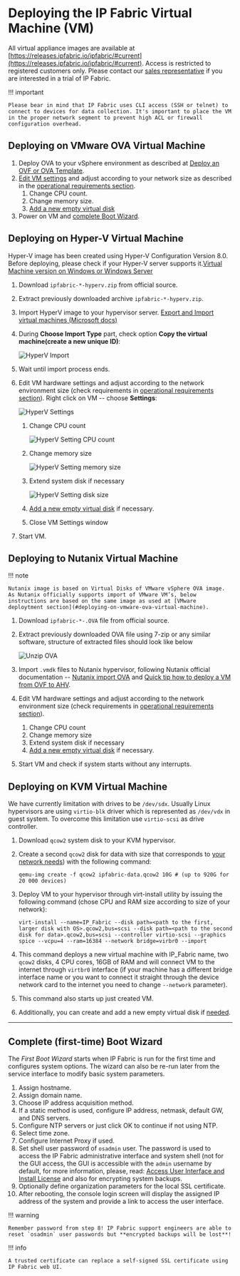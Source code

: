 # Deploying the IP Fabric Virtual Machine (VM)

All virtual appliance images are available at  [https://releases.ipfabric.io/ipfabric/#current](https://releases.ipfabric.io/ipfabric/#current). Access is restricted to registered customers only. Please contact our [sales representative](mailto:sales@ipfabric.io) if you are interested in a trial of IP Fabric.

!!! important

    Please bear in mind that IP Fabric uses CLI access (SSH or telnet) to connect to devices for data collection. It's important to place the VM in the proper network segment to prevent high ACL or firewall configuration overhead.

## Deploying on VMware OVA Virtual Machine

1.  Deploy OVA to your vSphere environment as described at [Deploy an OVF or OVA
    Template](https://docs.vmware.com/en/VMware-vSphere/6.5/com.vmware.vsphere.vm_admin.doc/GUID-17BEDA21-43F6-41F4-8FB2-E01D275FE9B4.html).
2.  [Edit VM settings](https://docs.vmware.com/en/VMware-vSphere/6.5/com.vmware.vsphere.vm_admin.doc/GUID-4AB8C63C-61EA-4202-8158-D9903E04A0ED.html) and adjust according to your network size as described in the [operational requirements section](../Overview/index.md#operational-requirements).
    1.  Change CPU count.
    2.  Change memory size.
    3.  [Add a new empty virtual disk](../../System_Administration/increase_disk_space.md)
3.  Power on VM and [complete Boot Wizard](#complete-first-time-boot-wizard).

## Deploying on Hyper-V Virtual Machine

Hyper-V image has been created using Hyper-V Configuration Version 8.0. Before deploying, please check if your Hyper-V server supports it.[Virtual Machine version on Windows or Windows Server](https://docs.microsoft.com/en-us/windows-server/virtualization/hyper-v/deploy/upgrade-virtual-machine-version-in-hyper-v-on-windows-or-windows-server)

1.  Download `ipfabric-*-hyperv.zip` from official source.
2.  Extract previously downloaded archive `ipfabric-*-hyperv.zip`.
3.  Import HyperV image to your hypervisor server. [Export and Import virtual machines (Microsoft docs)](https://docs.microsoft.com/en-us/windows-server/virtualization/hyper-v/deploy/export-and-import-virtual-machines)
4.  During **Choose Import Type** part, check option **Copy the virtual machine(create a new unique ID)**:

    ![HyperV Import](hyperv_import.png)

5.  Wait until import process ends.
6.  Edit VM hardware settings and adjust according to the network environment size (check requirements in [operational requirements section](../Overview/index.md#operational-requirements)). Right click on VM -- choose **Settings**:

    ![HyperV Settings](hyperv_settings.png)

    1.  Change CPU count

        ![HyperV Setting CPU count](hyperv_settings_cpu.png)

    2.  Change memory size

        ![HyperV Setting memory size](hyperv_settings_mem.png)

    3.  Extend system disk if necessary

        ![HyperV Setting disk size](hyperv_settings_disk.png)

    4.  [Add a new empty virtual disk](../../System_Administration/increase_disk_space.md) if necessary.

    5.  Close VM Settings window

7.  Start VM.

## Deploying to Nutanix Virtual Machine

!!! note

    Nutanix image is based on Virtual Disks of VMware vSphere OVA image. As Nutanix officially supports import of VMware VM’s, below instructions are based on the same image as used at [VMware deploytment section](#deploying-on-vmware-ova-virtual-machine).

1.  Download `ipfabric-*-.OVA` file from official source.
2.  Extract previously downloaded OVA file using 7-zip or any similar software, structure of extracted files should look like below

    ![Unzip OVA](unzip_ova.png)

3.  Import `.vmdk` files to Nutanix hypervisor, following Nutanix official documentation -- [Nutanix import OVA](https://portal.nutanix.com/#page/kbs/details?targetId=kA03200000099TXCAY) and [Quick tip how to deploy a VM from OVF to AHV](https://next.nutanix.com/installation-configuration-23/quick-tip-how-to-deploy-a-vm-from-an-ovf-to-ahv-33613).

4.  Edit VM hardware settings and adjust according to the network environment size (check requirements in [operational requirements section](../Overview/index.md#operational-requirements)).

    1.  Change CPU count
    2.  Change memory size
    3.  Extend system disk if necessary
    4.  [Add a new empty virtual disk](../../System_Administration/increase_disk_space.md) if necessary.

5.  Start VM and check if system starts without any interrupts.

## Deploying on KVM Virtual Machine

We have currently limitation with drives to be `/dev/sdx`. Usually Linux hypervisors are using `virtio-blk` driver which is represented as `/dev/vdx` in guest system. To overcome this limitation use `virtio-scsi` as drive controller.

1.  Download `qcow2` system disk to your KVM hypervisor.
2.  Create a second `qcow2` disk for data with size that corresponds to [your network needs](../Overview/index.md#operational-requirements)) with the following command:

    ```shell
    qemu-img create -f qcow2 ipfabric-data.qcow2 10G # (up to 920G for 20 000 devices)
    ```

3.  Deploy VM to your hypervisor through virt-install utility by issuing the following command (chose CPU and RAM size according to size of your network):

    ```shell
    virt-install --name=IP_Fabric --disk path=<path to the first, larger disk with OS>.qcow2,bus=scsi --disk path=<path to the second disk for data>.qcow2,bus=scsi --controller virtio-scsi --graphics spice --vcpu=4 --ram=16384 --network bridge=virbr0 --import
    ```

4.  This command deploys a new virtual machine with IP_Fabric name, two `qcow2` disks, 4 CPU cores, 16GB of RAM and will connect VM to the internet through `virtbr0` interface (if your machine has a different bridge interface name or you want to connect it straight through the device network card to the internet you need to change `--network` parameter).

5.  This command also starts up just created VM.

6.  Additionally, you can create and add a new empty virtual disk if [needed](../../System_Administration/increase_disk_space.md).

---

## Complete (first-time) Boot Wizard

The *First Boot Wizard* starts when IP Fabric is run for the first time and configures system options. The wizard can also be re-run later from the service interface to modify basic system parameters.

1.  Assign hostname.
2.  Assign domain name.
3.  Choose IP address acquisition method.
4.  If a static method is used, configure IP address, netmask, default GW, and DNS servers.
5.  Configure NTP servers or just click OK to continue if not using NTP.
6.  Select time zone.
7.  Configure Internet Proxy if used.
8.  Set shell user password of `osadmin` user. The password is used to access the IP Fabric administrative interface and system shell (not for the GUI access, the GUI is accessible with the `admin` username by default, for more information, please, read: [Access User Interface and Install License](02-access_ui.md) and also for encrypting system backups.
9.  Optionally define organization parameters for the local SSL certificate.
10. After rebooting, the console login screen will display the assigned IP address of the system and provide a link to access the user interface.

!!! warning

    Remember password from step 8! IP Fabric support engineers are able to reset `osadmin` user passwords but **encrypted backups will be lost**!

!!! info

    A trusted certificate can replace a self-signed SSL certificate using IP Fabric web UI.
